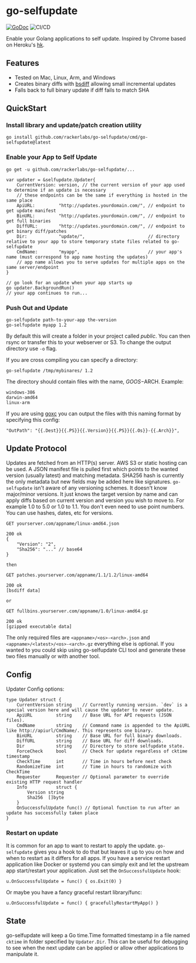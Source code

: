 # go-selfupdate

[![GoDoc](https://godoc.org/github.com/sanbornm/go-selfupdate/selfupdate?status.svg)](https://godoc.org/github.com/rackerlabs/go-selfupdate/selfupdate)
![CI/CD](https://github.com/rackerlabs/go-selfupdate/actions/workflows/ci.yml/badge.svg)

Enable your Golang applications to self update. Inspired by Chrome based on Heroku's [hk](https://github.com/heroku/hk).

## Features

- Tested on Mac, Linux, Arm, and Windows
- Creates binary diffs with [bsdiff](http://www.daemonology.net/bsdiff/) allowing small incremental updates
- Falls back to full binary update if diff fails to match SHA

## QuickStart

### Install library and update/patch creation utility

`go install github.com/rackerlabs/go-selfupdate/cmd/go-selfupdate@latest`

### Enable your App to Self Update

`go get -u github.com/rackerlabs/go-selfupdate/...`

    var updater = &selfupdate.Updater{
    	CurrentVersion: version, // the current version of your app used to determine if an update is necessary
    	// these endpoints can be the same if everything is hosted in the same place
    	ApiURL:         "http://updates.yourdomain.com/", // endpoint to get update manifest
    	BinURL:         "http://updates.yourdomain.com/", // endpoint to get full binaries
    	DiffURL:        "http://updates.yourdomain.com/", // endpoint to get binary diff/patches
    	Dir:            "update/",                        // directory relative to your app to store temporary state files related to go-selfupdate
    	CmdName:        "myapp",                          // your app's name (must correspond to app name hosting the updates)
    	// app name allows you to serve updates for multiple apps on the same server/endpoint
    }

    // go look for an update when your app starts up
    go updater.BackgroundRun()
    // your app continues to run...

### Push Out and Update

    go-selfupdate path-to-your-app the-version
    go-selfupdate myapp 1.2

By default this will create a folder in your project called _public_. You can then rsync or transfer this to your webserver or S3. To change the output directory use `-o` flag.

If you are cross compiling you can specify a directory:

    go-selfupdate /tmp/mybinares/ 1.2

The directory should contain files with the name, $GOOS-$ARCH. Example:

    windows-386
    darwin-amd64
    linux-arm

If you are using [goxc](https://github.com/laher/goxc) you can output the files with this naming format by specifying this config:

    "OutPath": "{{.Dest}}{{.PS}}{{.Version}}{{.PS}}{{.Os}}-{{.Arch}}",

## Update Protocol

Updates are fetched from an HTTP(s) server. AWS S3 or static hosting can be used. A JSON manifest file is pulled first which points to the wanted version (usually latest) and matching metadata. SHA256 hash is currently the only metadata but new fields may be added here like signatures. `go-selfupdate` isn't aware of any versioning schemes. It doesn't know major/minor versions. It just knows the target version by name and can apply diffs based on current version and version you wish to move to. For example 1.0 to 5.0 or 1.0 to 1.1. You don't even need to use point numbers. You can use hashes, dates, etc for versions.

    GET yourserver.com/appname/linux-amd64.json

    200 ok
    {
    	"Version": "2",
    	"Sha256": "..." // base64
    }

    then

    GET patches.yourserver.com/appname/1.1/1.2/linux-amd64

    200 ok
    [bsdiff data]

    or

    GET fullbins.yourserver.com/appname/1.0/linux-amd64.gz

    200 ok
    [gzipped executable data]

The only required files are `<appname>/<os>-<arch>.json` and `<appname>/<latest>/<os>-<arch>.gz` everything else is optional. If you wanted to you could skip using go-selfupdate CLI tool and generate these two files manually or with another tool.

## Config

Updater Config options:

    type Updater struct {
    	CurrentVersion string    // Currently running version. `dev` is a special version here and will cause the updater to never update.
    	ApiURL         string    // Base URL for API requests (JSON files).
    	CmdName        string    // Command name is appended to the ApiURL like http://apiurl/CmdName/. This represents one binary.
    	BinURL         string    // Base URL for full binary downloads.
    	DiffURL        string    // Base URL for diff downloads.
    	Dir            string    // Directory to store selfupdate state.
    	ForceCheck     bool      // Check for update regardless of cktime timestamp
    	CheckTime      int       // Time in hours before next check
    	RandomizeTime  int       // Time in hours to randomize with CheckTime
    	Requester      Requester // Optional parameter to override existing HTTP request handler
    	Info           struct {
    		Version string
    		Sha256  []byte
    	}
    	OnSuccessfulUpdate func() // Optional function to run after an update has successfully taken place
    }

### Restart on update

It is common for an app to want to restart to apply the update. `go-selfupdate` gives you a hook to do that but leaves it up to you on how and when to restart as it differs for all apps. If you have a service restart application like Docker or systemd you can simply exit and let the upstream app start/restart your application. Just set the `OnSuccessfulUpdate` hook:

    u.OnSuccessfulUpdate = func() { os.Exit(0) }

Or maybe you have a fancy graceful restart library/func:

    u.OnSuccessfulUpdate = func() { gracefullyRestartMyApp() }

## State

go-selfupdate will keep a Go time.Time formatted timestamp in a file named `cktime` in folder specified by `Updater.Dir`. This can be useful for debugging to see when the next update can be applied or allow other applications to manipulate it.
